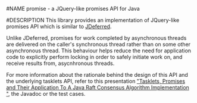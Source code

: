 #NAME
promise - a JQuery-like promises API for Java

#DESCRIPTION
This library provides an implementation of JQuery-like promises API which is similar to [JDeferred](https://github.com/jdeferred/jdeferred).

Unlike JDeferred, promises for work completed by asynchronous threads are delivered on the caller's synchronous thread rather than on some other asynchronous thread. This behaviour helps reduce the need for application code to  explicitly perform locking in order to safely initiate work on, and receive results from, asycnhronous threads.

For more information about the rationale behind the design of this API and the underlying tasklets API, refer to this presentation ["Tasklets, Promises and Their Application To A Java Raft Consensus Algorithm Implementation
"](https://docs.google.com/presentation/d/1zIRf-X9PdezrJUjGxncfsMto5je9r43PAEkZa7Hs_5I/edit#slide=id.p), the Javadoc or the test cases.


